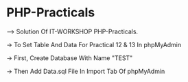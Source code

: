 # PHP-Practicals

--> Solution Of IT-WORKSHOP PHP-Practicals.

-> To Set Table And Data For Practical 12 & 13 In phpMyAdmin

   -> First, Create Database With Name "TEST"
   
   -> Then Add Data.sql File In Import Tab Of phpMyAdmin 
